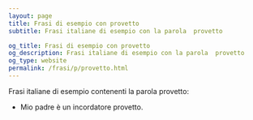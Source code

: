 ```yaml
---
layout: page
title: Frasi di esempio con provetto 
subtitle: Frasi italiane di esempio con la parola  provetto

og_title: Frasi di esempio con provetto 
og_description: Frasi italiane di esempio con la parola  provetto
og_type: website
permalink: /frasi/p/provetto.html
---
```


Frasi italiane di esempio contenenti la parola provetto:


- Mio padre è un incordatore provetto.
